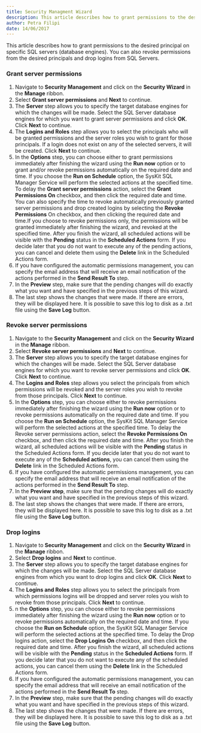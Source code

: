 ```yaml
---
title: Security Managment Wizard
description: This article describes how to grant permissions to the desired principal on specific SQL servers (database engines).
author: Petra Filipi
date: 14/06/2017
---
```


This article describes how to grant permissions to the desired principal on specific SQL servers (database engines). You can also revoke permissions from the desired principals and drop logins from SQL Servers.

### Grant server permissions

1. Navigate to __Security Management__ and click on the __Security Wizard__ in the __Manage__ ribbon.
1. Select __Grant server permissions__ and __Next__ to continue.
1. The __Server__ step allows you to specify the target database engines for which the changes will be made. Select the SQL Server database engines for which you want to grant server permissions and click __OK__. Click __Next__ to continue. 
1. The __Logins and Roles__ step allows you to select the principals who will be granted permissions and the server roles you wish to grant for those principals. If a login does not exist on any of the selected servers, it will be created. Click __Next__ to continue.
1. In the __Options__ step, you can choose either to grant permissions immediately after finishing the wizard using the __Run now__ option or to grant and/or revoke permissions automatically on the required date and time. 
If you choose the __Run on Schedule__ option, the SysKit SQL Manager Service will perform the selected actions at the specified time.
To delay the __Grant server permissions__ action, select the __Grant Permissions On__ checkbox, and then click the required date and time. You can also specify the time to revoke automatically previously granted server permissions and drop created logins by selecting the __Revoke Permissions__ On checkbox, and then clicking the required date and time.If you choose to revoke permissions only, the permissions will be granted immediately after finishing the wizard, and revoked at the specified time. After you finish the wizard, all scheduled actions will be visible with the __Pending__ status in the __Scheduled Actions__ form. If you decide later that you do not want to execute any of the pending actions, you can cancel and delete them using the __Delete__ link in the Scheduled Actions form.
1. If you have configured the automatic permissions management, you can specify the email address that will receive an email notification of the actions performed in the __Send Result To__ step. 
1. In the __Preview__ step, make sure that the pending changes will do exactly what you want and have specified in the previous steps of this wizard.
1. The last step shows the changes that were made. If there are errors, they will be displayed here. It is possible to save this log to disk as a .txt file using the __Save Log__ button.

### Revoke server permissions

1. Navigate to the __Security Management__ and click on the __Security Wizard__ in the __Manage__ ribbon.
1. Select __Revoke server permissions__ and __Next__ to continue. 
1. The __Server__ step allows you to specify the target database engines for which the changes will be made. Select the SQL Server database engines for which you want to revoke server permissions and click __OK__. Click __Next__ to continue. 
1. The __Logins and Roles__ step allows you select the principals from which permissions will be revoked and the server roles you wish to revoke from those principals. Click __Next__ to continue. 
1. In the __Options__ step, you can choose either to revoke permissions immediately after finishing the wizard using the __Run now__ option or to revoke permissions automatically on the required date and time. If you choose the __Run on Schedule__ option, the SysKit SQL Manager Service will perform the selected actions at the specified time.
To delay the Revoke server permissions action, select the __Revoke Permissions On__ checkbox, and then click the required date and time.
After you finish the wizard, all scheduled actions will be visible with the __Pending__ status in the Scheduled Actions form. If you decide later that you do not want to execute any of the __Scheduled actions__, you can cancel them using the __Delete__ link in the Scheduled Actions form. 
1. If you have configured the automatic permissions management, you can specify the email address that will receive an email notification of the actions performed in the __Send Result To__ step. 
1. In the __Preview step__, make sure that the pending changes will do exactly what you want and have specified in the previous steps of this wizard. 
1. The last step shows the changes that were made. If there are errors, they will be displayed here. It is possible to save this log to disk as a .txt file using the __Save Log__ button.

### Drop logins

1. Navigate to __Security Management__ and click on the __Security Wizard__ in the __Manage__ ribbon.
1. Select __Drop logins__ and __Next__ to continue. 
1. The __Server__ step allows you to specify the target database engines for which the changes will be made. Select the SQL Server database engines from which you want to drop logins and click __OK__. Click __Next__ to continue. 
1. The __Logins and Roles__ step allows you to select the principals from which permissions logins will be dropped and server roles you wish to revoke from those principals. Click __Next__ to continue. 
1. n the __Options__ step, you can choose either to revoke permissions immediately after finishing the wizard using the __Run now__ option or to revoke permissions automatically on the required date and time. If you choose the __Run on Schedule__ option, the SysKit SQL Manager Service will perform the selected actions at the specified time.
To delay the Drop logins action, select the __Drop Logins On__ checkbox, and then click the required date and time.
After you finish the wizard, all scheduled actions will be visible with the __Pending__ status in the __Scheduled Actions__ form. If you decide later that you do not want to execute any of the scheduled actions, you can cancel them using the __Delete__ link in the Scheduled Actions form. 
1. If you have configured the automatic permissions management, you can specify the email address that will receive an email notification of the actions performed in the __Send Result To__ step. 
1. In the __Preview__ step, make sure that the pending changes will do exactly what you want and have specified in the previous steps of this wizard.
1. The last step shows the changes that were made. If there are errors, they will be displayed here. It is possible to save this log to disk as a .txt file using the __Save Log__ button.